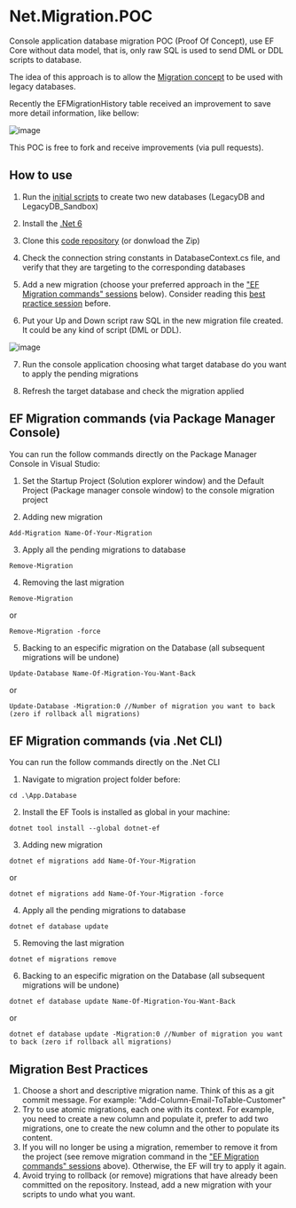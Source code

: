 # Net.Migration.POC
Console application database migration POC (Proof Of Concept), use EF Core without data model, that is, only raw SQL is used to send DML or DDL scripts to database.

The idea of this approach is to allow the [Migration concept](https://medium.com/@joelrodrigues/o-que-s%C3%A3o-database-migrations-f817448870a2) to be used with legacy databases.

Recently the EFMigrationHistory table received an improvement to save more detail information, like bellow:

![image](https://user-images.githubusercontent.com/6843493/150549987-a6afa1c6-8715-4940-ac40-fe0acce9873c.png)

This POC is free to fork and receive improvements (via pull requests).

## How to use

1. Run the [initial scripts](https://github.com/apbertoletti/Net.Migration.POC/blob/master/InitialScripts.sql) to create two new databases (LegacyDB and LegacyDB_Sandbox)

2. Install the [.Net 6](https://dotnet.microsoft.com/en-us/download/dotnet/6.0)

3. Clone this [code repository](https://github.com/apbertoletti/Net.Migration.POC.git) (or donwload the Zip)

4. Check the connection string constants in DatabaseContext.cs file, and verify that they are targeting to the corresponding databases
 
5. Add a new migration (choose your preferred approach in the ["EF Migration commands" sessions](https://github.com/apbertoletti/Net.Migration.POC#ef-migration-commands-via-package-manager-console) below). Consider reading this [best practice session](https://github.com/apbertoletti/Net.Migration.POC/blob/master/README.md#migration-best-practices) before.

6. Put your Up and Down script raw SQL in the new migration file created. It could be any kind of script (DML or DDL).

![image](https://user-images.githubusercontent.com/6843493/150584931-8a5f04f5-9384-4a34-a4bc-49c0eabfac8c.png)

7. Run the console application choosing what target database do you want to apply the pending migrations

8. Refresh the target database and check the migration applied

## EF Migration commands (via Package Manager Console)

You can run the follow commands directly on the Package Manager Console in Visual Studio:

1. Set the Startup Project (Solution explorer window) and the Default Project (Package manager console window) to the console migration project

2. Adding new migration
~~~
Add-Migration Name-Of-Your-Migration
~~~


3. Apply all the pending migrations to database
~~~
Remove-Migration
~~~


4. Removing the last migration
~~~
Remove-Migration
~~~
or
~~~
Remove-Migration -force
~~~


5. Backing to an especific migration on the Database (all subsequent migrations will be undone)
~~~
Update-Database Name-Of-Migration-You-Want-Back
~~~
or
~~~
Update-Database -Migration:0 //Number of migration you want to back (zero if rollback all migrations)
~~~


## EF Migration commands (via .Net CLI)

You can run the follow commands directly on the .Net CLI 

1. Navigate to migration project folder before:
~~~
cd .\App.Database
~~~


2. Install the EF Tools is installed as global in your machine:
~~~
dotnet tool install --global dotnet-ef
~~~


3. Adding new migration
~~~
dotnet ef migrations add Name-Of-Your-Migration
~~~
or
~~~
dotnet ef migrations add Name-Of-Your-Migration -force
~~~


4. Apply all the pending migrations to database
~~~
dotnet ef database update
~~~


5. Removing the last migration
~~~
dotnet ef migrations remove
~~~


6. Backing to an especific migration on the Database (all subsequent migrations will be undone)
~~~
dotnet ef database update Name-Of-Migration-You-Want-Back
~~~
or
~~~
dotnet ef database update -Migration:0 //Number of migration you want to back (zero if rollback all migrations)
~~~


## Migration Best Practices

1. Choose a short and descriptive migration name. Think of this as a git commit message. For example: "Add-Column-Email-ToTable-Customer"
2. Try to use atomic migrations, each one with its context. For example, you need to create a new column and populate it, prefer to add two migrations, one to create the new column and the other to populate its content.
3. If you will no longer be using a migration, remember to remove it from the project (see remove migration command in the ["EF Migration commands" sessions](https://github.com/apbertoletti/Net.Migration.POC#ef-migration-commands-via-package-manager-console) above). Otherwise, the EF will try to apply it again.
4. Avoid trying to rollback (or remove) migrations that have already been committed on the repository. Instead, add a new migration with your scripts to undo what you want.
